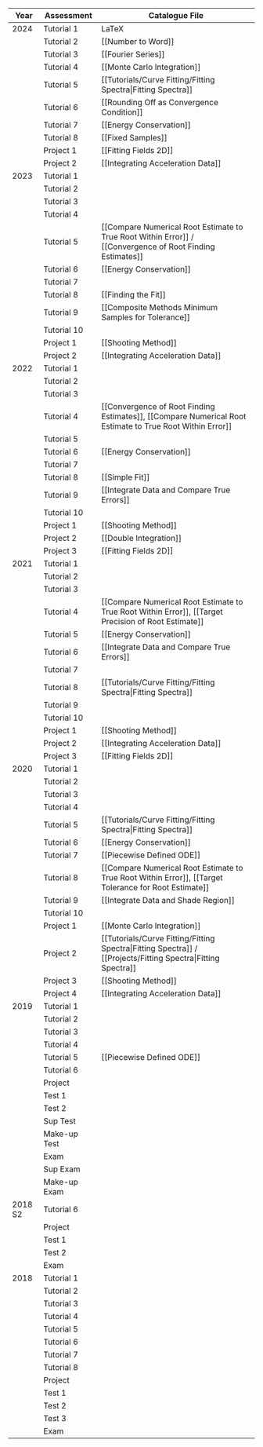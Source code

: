 
| Year    | Assessment   | Catalogue File                                                                                               |
| ------- | ------------ | ------------------------------------------------------------------------------------------------------------ |
| 2024    | Tutorial 1   | LaTeX                                                                                                        |
|         | Tutorial 2   | [[Number to Word]]                                                                                           |
|         | Tutorial 3   | [[Fourier Series]]                                                                                           |
|         | Tutorial 4   | [[Monte Carlo Integration]]                                                                                  |
|         | Tutorial 5   | [[Tutorials/Curve Fitting/Fitting Spectra\|Fitting Spectra]]                                                 |
|         | Tutorial 6   | [[Rounding Off as Convergence Condition]]                                                                    |
|         | Tutorial 7   | [[Energy Conservation]]                                                                                      |
|         | Tutorial 8   | [[Fixed Samples]]                                                                                            |
|         | Project 1    | [[Fitting Fields 2D]]                                                                                        |
|         | Project 2    | [[Integrating Acceleration Data]]                                                                            |
| 2023    | Tutorial 1   |                                                                                                              |
|         | Tutorial 2   |                                                                                                              |
|         | Tutorial 3   |                                                                                                              |
|         | Tutorial 4   |                                                                                                              |
|         | Tutorial 5   | [[Compare Numerical Root Estimate to True Root Within Error]] / [[Convergence of Root Finding Estimates]]    |
|         | Tutorial 6   | [[Energy Conservation]]                                                                                      |
|         | Tutorial 7   |                                                                                                              |
|         | Tutorial 8   | [[Finding the Fit]]                                                                                          |
|         | Tutorial 9   | [[Composite Methods Minimum Samples for Tolerance]]                                                          |
|         | Tutorial 10  |                                                                                                              |
|         | Project 1    | [[Shooting Method]]                                                                                          |
|         | Project 2    | [[Integrating Acceleration Data]]                                                                            |
| 2022    | Tutorial 1   |                                                                                                              |
|         | Tutorial 2   |                                                                                                              |
|         | Tutorial 3   |                                                                                                              |
|         | Tutorial 4   | [[Convergence of Root Finding Estimates]], [[Compare Numerical Root Estimate to True Root Within Error]]     |
|         | Tutorial 5   |                                                                                                              |
|         | Tutorial 6   | [[Energy Conservation]]                                                                                      |
|         | Tutorial 7   |                                                                                                              |
|         | Tutorial 8   | [[Simple Fit]]                                                                                               |
|         | Tutorial 9   | [[Integrate Data and Compare True Errors]]                                                                   |
|         | Tutorial 10  |                                                                                                              |
|         | Project 1    | [[Shooting Method]]                                                                                          |
|         | Project 2    | [[Double Integration]]                                                                                       |
|         | Project 3    | [[Fitting Fields 2D]]                                                                                        |
| 2021    | Tutorial 1   |                                                                                                              |
|         | Tutorial 2   |                                                                                                              |
|         | Tutorial 3   |                                                                                                              |
|         | Tutorial 4   | [[Compare Numerical Root Estimate to True Root Within Error]], [[Target Precision of Root Estimate]]         |
|         | Tutorial 5   | [[Energy Conservation]]                                                                                      |
|         | Tutorial 6   | [[Integrate Data and Compare True Errors]]                                                                   |
|         | Tutorial 7   |                                                                                                              |
|         | Tutorial 8   | [[Tutorials/Curve Fitting/Fitting Spectra\|Fitting Spectra]]                                                 |
|         | Tutorial 9   |                                                                                                              |
|         | Tutorial 10  |                                                                                                              |
|         | Project 1    | [[Shooting Method]]                                                                                          |
|         | Project 2    | [[Integrating Acceleration Data]]                                                                            |
|         | Project 3    | [[Fitting Fields 2D]]                                                                                        |
| 2020    | Tutorial 1   |                                                                                                              |
|         | Tutorial 2   |                                                                                                              |
|         | Tutorial 3   |                                                                                                              |
|         | Tutorial 4   |                                                                                                              |
|         | Tutorial 5   | [[Tutorials/Curve Fitting/Fitting Spectra\|Fitting Spectra]]                                                 |
|         | Tutorial 6   | [[Energy Conservation]]                                                                                      |
|         | Tutorial 7   | [[Piecewise Defined ODE]]                                                                                    |
|         | Tutorial 8   | [[Compare Numerical Root Estimate to True Root Within Error]], [[Target Tolerance for Root Estimate]]        |
|         | Tutorial 9   | [[Integrate Data and Shade Region]]                                                                          |
|         | Tutorial 10  |                                                                                                              |
|         | Project 1    | [[Monte Carlo Integration]]                                                                                  |
|         | Project 2    | [[Tutorials/Curve Fitting/Fitting Spectra\|Fitting Spectra]] / [[Projects/Fitting Spectra\|Fitting Spectra]] |
|         | Project 3    | [[Shooting Method]]                                                                                          |
|         | Project 4    | [[Integrating Acceleration Data]]                                                                            |
| 2019    | Tutorial 1   |                                                                                                              |
|         | Tutorial 2   |                                                                                                              |
|         | Tutorial 3   |                                                                                                              |
|         | Tutorial 4   |                                                                                                              |
|         | Tutorial 5   | [[Piecewise Defined ODE]]                                                                                    |
|         | Tutorial 6   |                                                                                                              |
|         | Project      |                                                                                                              |
|         | Test 1       |                                                                                                              |
|         | Test 2       |                                                                                                              |
|         | Sup Test     |                                                                                                              |
|         | Make-up Test |                                                                                                              |
|         | Exam         |                                                                                                              |
|         | Sup Exam     |                                                                                                              |
|         | Make-up Exam |                                                                                                              |
| 2018 S2 | Tutorial 6   |                                                                                                              |
|         | Project      |                                                                                                              |
|         | Test 1       |                                                                                                              |
|         | Test 2       |                                                                                                              |
|         | Exam         |                                                                                                              |
| 2018    | Tutorial 1   |                                                                                                              |
|         | Tutorial 2   |                                                                                                              |
|         | Tutorial 3   |                                                                                                              |
|         | Tutorial 4   |                                                                                                              |
|         | Tutorial 5   |                                                                                                              |
|         | Tutorial 6   |                                                                                                              |
|         | Tutorial 7   |                                                                                                              |
|         | Tutorial 8   |                                                                                                              |
|         | Project      |                                                                                                              |
|         | Test 1       |                                                                                                              |
|         | Test 2       |                                                                                                              |
|         | Test 3       |                                                                                                              |
|         | Exam         |                                                                                                              |
 